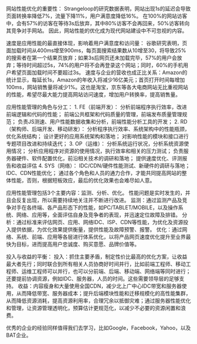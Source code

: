 网站性能优化的重要性：
    Strangeloop的研究数据表明，网站出现1s的延迟会导致页面转换率降低7%，流量下降11%，用户满意度降低16%。
    在100%的网站访客中，会有57%的访客在等待3s后放弃，其中80%访客不会再回来，50%访客转向其竞争对手网站。
    因此，网站性能的优化成为现代网站建设中不可忽视的内容。

速度是应用性能的最直接体现，影响着用户满意度和访问量：
    谷歌研究表明，页面加载时间从400ms增至900ms，每页面搜索结果数从10增至30，将导致25%的搜索者在第一个结果页放弃；如果3s后网页还未加载完毕，57%的用户会放弃；等待时间超过5s，74%的用户将不会再登录这个网站；同时，60%的手机用户希望页面加载时间不要超过3s。
    速度与企业的营收也成正比关系：Amazon的统计显示，每延长1s，Amazon的年收入将减少16亿美元；首页打开时间每增加100ms，网站销售量将减少1%。这也是淘宝，京东等各大电商网站无比重视网站的性能，希望尽最大能力提高网站访问速度，增加用户转换率，提高销售量。

应用性能管理的角色与分工：
    1. FE（前端开发）：
        分析前端程序执行效率，改进前端逻辑和代码的性能；
        前端公共框架和代码质量的管理，前端发布质量管理规范；
        负责JS测速、用户性能数据收集和分析，前端性能分析工具的开发；
    2. RD（架构师、后端开发、移动研发）：
        分析程序执行效率、系统架构中的性能瓶颈，优化系统结构；
        设计更好的应用系统架构和落地；
        对影响性能的模块和接口进行专题项目改进和持续迭代；
    3. OP（运维）：
        分析系统运行状况，分析系统资源使用情况；
        分析应用程序对资源的使用情况，执行效率和相关的压力测试；
        负责服务器硬件、软件配置优化，前沿相关技术的调研和落地；
        提供速度优化、评测报告和收益评估
    4. SYS（网络）：
        IDC/CDN/硬件性能测试、新硬件的调研与落地；
        IDC、CDN性能优化；
    通过各个角色和人员的通力合作，才能共同提高网站的整体性能，否则，根据短板效应，最后的优化效果也会难尽如人意。
    
应用性能管理包括3个主要内容：监测、分析、优化。
    性能问题是实时发生的，并且会反复出现，所以需要持续地关注并不断进行改进。
    监测：通过监测产品及竞争对手在各终端、各产品形态下的性能，如PC/TABLET/MOBILE，以及操作系统、网络、应用等，全面评估自身及竞争者的表现，并迅速定位故障及排错。
    分析：通过标准来评估网页、应用、网络IDC、ISP、CDN等性能，为优化及资源投入提供依据，为优化效果提供衡量，提供性能及故障预警、报警。
    优化：通过网络、系统、前端、应用等各层进行体系优化，以将产品网页速度优化提升至业界最快为目标，进而提高用户忠诚度、购买意愿、品牌价值等。

投入与收益的平衡：
    投入：抓住主要矛盾，制定性价比最高的优化方案，让收益最大者先行；同时联合到所有相关人员协商好时间并行，比如前端工程师、移动工程师、运维工程师可以并行，也可以分前端、后端、移动端、网络端等同时进行；还要提前协调资源，例如IDC、服务器，人员的时间。这些需要领导层的足够支持。
    收益：内容瘦身和大量使用全国CDN，减少北上广中心IDC带宽和服务器使用，从而降低带宽、服务器成本；提升后端模块性能和迁移规模化的高性能集群，从而降低资源消耗，提高资源利用率，合理冗余以抵御灾难；通过服务器性能优化和管理，让资源管理透明化，预算估计更规范化，以减少不必要的资源闲置和浪费。
    
优秀的企业的经验同样值得我们去学习，比如Google，Facebook，Yahoo，以及BAT企业。
